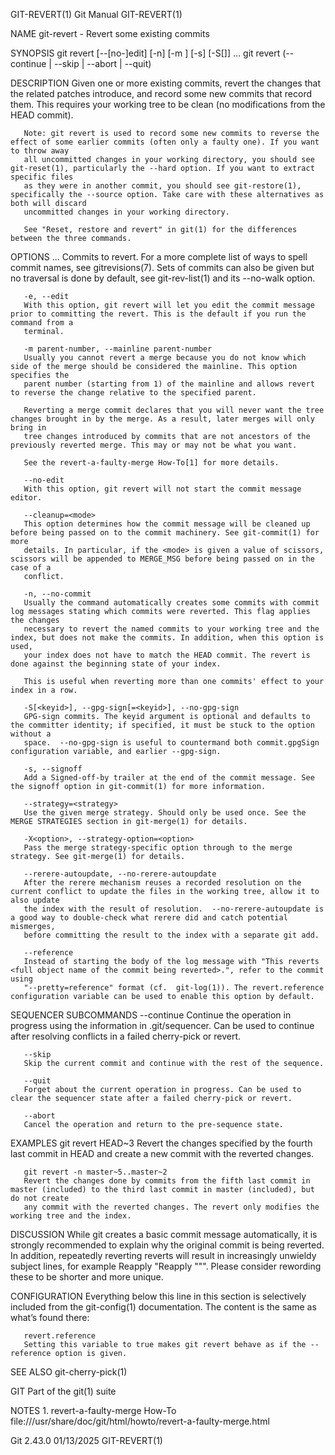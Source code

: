 GIT-REVERT(1)								  Git Manual								 GIT-REVERT(1)

NAME
       git-revert - Revert some existing commits

SYNOPSIS
       git revert [--[no-]edit] [-n] [-m <parent-number>] [-s] [-S[<keyid>]] <commit>...
       git revert (--continue | --skip | --abort | --quit)

DESCRIPTION
       Given one or more existing commits, revert the changes that the related patches introduce, and record some new commits that record them. This requires
       your working tree to be clean (no modifications from the HEAD commit).

       Note: git revert is used to record some new commits to reverse the effect of some earlier commits (often only a faulty one). If you want to throw away
       all uncommitted changes in your working directory, you should see git-reset(1), particularly the --hard option. If you want to extract specific files
       as they were in another commit, you should see git-restore(1), specifically the --source option. Take care with these alternatives as both will discard
       uncommitted changes in your working directory.

       See "Reset, restore and revert" in git(1) for the differences between the three commands.

OPTIONS
       <commit>...
	   Commits to revert. For a more complete list of ways to spell commit names, see gitrevisions(7). Sets of commits can also be given but no traversal
	   is done by default, see git-rev-list(1) and its --no-walk option.

       -e, --edit
	   With this option, git revert will let you edit the commit message prior to committing the revert. This is the default if you run the command from a
	   terminal.

       -m parent-number, --mainline parent-number
	   Usually you cannot revert a merge because you do not know which side of the merge should be considered the mainline. This option specifies the
	   parent number (starting from 1) of the mainline and allows revert to reverse the change relative to the specified parent.

	   Reverting a merge commit declares that you will never want the tree changes brought in by the merge. As a result, later merges will only bring in
	   tree changes introduced by commits that are not ancestors of the previously reverted merge. This may or may not be what you want.

	   See the revert-a-faulty-merge How-To[1] for more details.

       --no-edit
	   With this option, git revert will not start the commit message editor.

       --cleanup=<mode>
	   This option determines how the commit message will be cleaned up before being passed on to the commit machinery. See git-commit(1) for more
	   details. In particular, if the <mode> is given a value of scissors, scissors will be appended to MERGE_MSG before being passed on in the case of a
	   conflict.

       -n, --no-commit
	   Usually the command automatically creates some commits with commit log messages stating which commits were reverted. This flag applies the changes
	   necessary to revert the named commits to your working tree and the index, but does not make the commits. In addition, when this option is used,
	   your index does not have to match the HEAD commit. The revert is done against the beginning state of your index.

	   This is useful when reverting more than one commits' effect to your index in a row.

       -S[<keyid>], --gpg-sign[=<keyid>], --no-gpg-sign
	   GPG-sign commits. The keyid argument is optional and defaults to the committer identity; if specified, it must be stuck to the option without a
	   space.  --no-gpg-sign is useful to countermand both commit.gpgSign configuration variable, and earlier --gpg-sign.

       -s, --signoff
	   Add a Signed-off-by trailer at the end of the commit message. See the signoff option in git-commit(1) for more information.

       --strategy=<strategy>
	   Use the given merge strategy. Should only be used once. See the MERGE STRATEGIES section in git-merge(1) for details.

       -X<option>, --strategy-option=<option>
	   Pass the merge strategy-specific option through to the merge strategy. See git-merge(1) for details.

       --rerere-autoupdate, --no-rerere-autoupdate
	   After the rerere mechanism reuses a recorded resolution on the current conflict to update the files in the working tree, allow it to also update
	   the index with the result of resolution.  --no-rerere-autoupdate is a good way to double-check what rerere did and catch potential mismerges,
	   before committing the result to the index with a separate git add.

       --reference
	   Instead of starting the body of the log message with "This reverts <full object name of the commit being reverted>.", refer to the commit using
	   "--pretty=reference" format (cf.  git-log(1)). The revert.reference configuration variable can be used to enable this option by default.

SEQUENCER SUBCOMMANDS
       --continue
	   Continue the operation in progress using the information in .git/sequencer. Can be used to continue after resolving conflicts in a failed
	   cherry-pick or revert.

       --skip
	   Skip the current commit and continue with the rest of the sequence.

       --quit
	   Forget about the current operation in progress. Can be used to clear the sequencer state after a failed cherry-pick or revert.

       --abort
	   Cancel the operation and return to the pre-sequence state.

EXAMPLES
       git revert HEAD~3
	   Revert the changes specified by the fourth last commit in HEAD and create a new commit with the reverted changes.

       git revert -n master~5..master~2
	   Revert the changes done by commits from the fifth last commit in master (included) to the third last commit in master (included), but do not create
	   any commit with the reverted changes. The revert only modifies the working tree and the index.

DISCUSSION
       While git creates a basic commit message automatically, it is strongly recommended to explain why the original commit is being reverted. In addition,
       repeatedly reverting reverts will result in increasingly unwieldy subject lines, for example Reapply "Reapply "<original subject>"". Please consider
       rewording these to be shorter and more unique.

CONFIGURATION
       Everything below this line in this section is selectively included from the git-config(1) documentation. The content is the same as what’s found there:

       revert.reference
	   Setting this variable to true makes git revert behave as if the --reference option is given.

SEE ALSO
       git-cherry-pick(1)

GIT
       Part of the git(1) suite

NOTES
	1. revert-a-faulty-merge How-To
	   file:///usr/share/doc/git/html/howto/revert-a-faulty-merge.html

Git 2.43.0								  01/13/2025								 GIT-REVERT(1)
